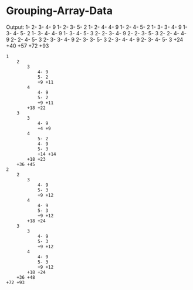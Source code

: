 # Grouping-Array-Data

Output:
    1- 2- 3- 4- 9
    1- 2- 3- 5- 2
    1- 2- 4- 4- 9
    1- 2- 4- 5- 2
    1- 3- 3- 4- 9
    1- 3- 4- 5- 2
    1- 3- 4- 4- 9
    1- 3- 4- 5- 3
    2- 2- 3- 4- 9
    2- 2- 3- 5- 3
    2- 2- 4- 4- 9
    2- 2- 4- 5- 3
    2- 3- 3- 4- 9
    2- 3- 3- 5- 3
    2- 3- 4- 4- 9
    2- 3- 4- 5- 3
    +24 +40 +57 +72 +93 

    1
        2
            3
                4- 9
                5- 2
                +9 +11 
            4
                4- 9
                5- 2
                +9 +11 
            +18 +22 
        3
            3
                4- 9
                +4 +9 
            4
                5- 2
                4- 9
                5- 3
                +14 +14 
            +18 +23 
        +36 +45 
    2
        2
            3
                4- 9
                5- 3
                +9 +12 
            4
                4- 9
                5- 3
                +9 +12 
            +18 +24 
        3
            3
                4- 9
                5- 3
                +9 +12 
            4
                4- 9
                5- 3
                +9 +12 
            +18 +24 
        +36 +48 
    +72 +93 
